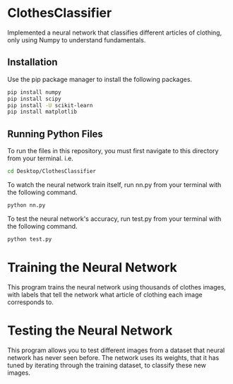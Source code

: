 # ClothesClassifier
Implemented a neural network that classifies different articles of clothing, only using Numpy to understand fundamentals.

## Installation
Use the pip package manager to install the following packages.
```bash
pip install numpy
pip install scipy
pip install -U scikit-learn
pip install matplotlib
```

## Running Python Files
To run the files in this repository, you must first navigate to this directory from your terminal.
i.e.
```bash
cd Desktop/ClothesClassifier
```

To watch the neural network train itself, run nn.py from your terminal with the following command.
```bash
python nn.py
```

To test the neural network's accuracy, run test.py from your terminal with the following command.
```bash
python test.py
```

# Training the Neural Network
This program trains the neural network using thousands of clothes images, with labels that tell the network what article of clothing each image corresponds to. 

# Testing the Neural Network
This program allows you to test different images from a dataset that neural network has never seen before. The network uses its weights, that it has tuned by iterating through the training dataset, to classify these new images.